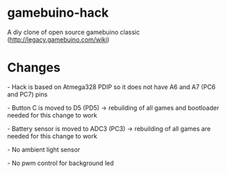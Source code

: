# gamebuino-hack
A diy clone of open source gamebuino classic (http://legacy.gamebuino.com/wiki)

<p><h1>Changes</h1>
<p>- Hack is based on Atmega328 PDIP so it does not have A6 and A7 (PC6 and PC7) pins
<p>- Button C is moved to D5 (PD5) -> rebuilding of all games and bootloader needed for this change to work
<p>- Battery sensor is moved to ADC3 (PC3) -> rebuilding of all games are needed for this change to work
<p>- No ambient light sensor
<p>- No pwm control for background led

